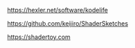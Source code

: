 https://hexler.net/software/kodelife

https://github.com/keijiro/ShaderSketches

https://shadertoy.com
